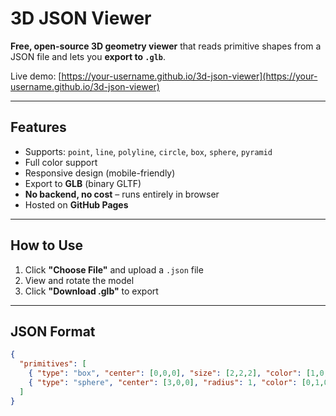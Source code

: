 # 3D JSON Viewer

**Free, open-source 3D geometry viewer** that reads primitive shapes from a JSON file and lets you **export to `.glb`**.

Live demo: [https://your-username.github.io/3d-json-viewer](https://your-username.github.io/3d-json-viewer)

---

## Features

- Supports: `point`, `line`, `polyline`, `circle`, `box`, `sphere`, `pyramid`
- Full color support
- Responsive design (mobile-friendly)
- Export to **GLB** (binary GLTF)
- **No backend, no cost** – runs entirely in browser
- Hosted on **GitHub Pages**

---

## How to Use

1. Click **"Choose File"** and upload a `.json` file
2. View and rotate the model
3. Click **"Download .glb"** to export

---

## JSON Format

```json
{
  "primitives": [
    { "type": "box", "center": [0,0,0], "size": [2,2,2], "color": [1,0,0] },
    { "type": "sphere", "center": [3,0,0], "radius": 1, "color": [0,1,0] }
  ]
}